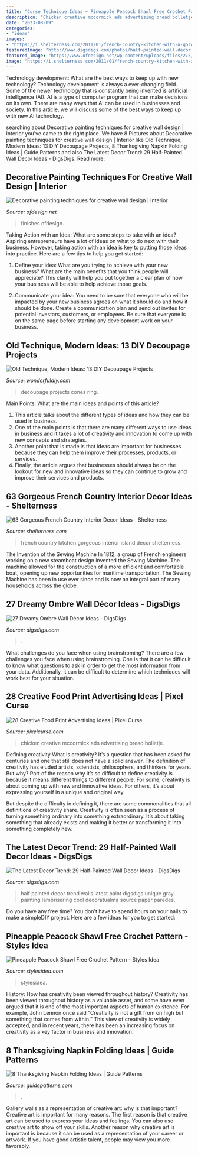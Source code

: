 ```yaml
---
title: "Curse Technique Ideas ~ Pineapple Peacock Shawl Free Crochet Pattern"
description: "Chicken creative mccormick ads advertising bread bolletje"
date: "2023-08-09"
categories:
- "ideas"
images:
- "https://i.shelterness.com/2011/01/french-country-kitchen-with-a-gorgeous-island.jpg"
featuredImage: "http://www.digsdigs.com/photos/half-painted-wall-decor-ideas-20.jpg"
featured_image: "https://www.ofdesign.net/wp-content/uploads/files/2/5/0/decorative-painting-techniques-for-creative-wall-design-17-250.jpg"
image: "https://i.shelterness.com/2011/01/french-country-kitchen-with-a-gorgeous-island.jpg"
---
```



Technology development: What are the best ways to keep up with new technology?
Technology development is always a ever-changing field. Some of the newer technology that is constantly being invented is artificial intelligence (AI). AI is a type of computer program that can make decisions on its own. There are many ways that AI can be used in businesses and society. In this article, we will discuss some of the best ways to keep up with new AI technology.

	

		
searching about Decorative painting techniques for creative wall design | Interior you've came to the right place. We have 8 Pictures about Decorative painting techniques for creative wall design | Interior like Old Technique, Modern Ideas: 13 DIY Decoupage Projects, 8 Thanksgiving Napkin Folding Ideas | Guide Patterns and also The Latest Decor Trend: 29 Half-Painted Wall Decor Ideas - DigsDigs. Read more:
		
    
## Decorative Painting Techniques For Creative Wall Design | Interior

<img loading=lazy src="https://www.ofdesign.net/wp-content/uploads/files/2/5/0/decorative-painting-techniques-for-creative-wall-design-17-250.jpg" onerror="this.onerror=null;this.src='https://tse4.mm.bing.net/th?id=OIP.yQxLJ1GGwyUvOiPGEgW2cAHaNA&amp;pid=15.1';" alt="Decorative painting techniques for creative wall design | Interior">

_Source: ofdesign.net_

>finishes ofdesign. 

	

Taking Action with an Idea: What are some steps to take with an idea?
Aspiring entrepreneurs have a lot of ideas on what to do next with their business. However, taking action with an idea is key to putting those ideas into practice. Here are a few tips to help you get started:
1. Define your idea: What are you trying to achieve with your new business? What are the main benefits that you think people will appreciate? This clarity will help you put together a clear plan of how your business will be able to help achieve those goals.

2. Communicate your idea: You need to be sure that everyone who will be impacted by your new business agrees on what it should do and how it should be done. Create a communication plan and send out invites for potential investors, customers, or employees. Be sure that everyone is on the same page before starting any development work on your business.


    
## Old Technique, Modern Ideas: 13 DIY Decoupage Projects

<img loading=lazy src="https://cdn.wonderfuldiy.com/wp-content/uploads/2018/04/Decoupage-ring-cones.jpeg" onerror="this.onerror=null;this.src='https://tse4.mm.bing.net/th?id=OIP.5ults6XczjQuZNkHYfZbGgHaLH&amp;pid=15.1';" alt="Old Technique, Modern Ideas: 13 DIY Decoupage Projects">

_Source: wonderfuldiy.com_

>decoupage projects cones ring. 

	

Main Points: What are the main ideas and points of this article?
1. This article talks about the different types of ideas and how they can be used in business.
2. One of the main points is that there are many different ways to use ideas in business and it takes a lot of creativity and innovation to come up with new concepts and strategies.
3. Another point that is made is that ideas are important for businesses because they can help them improve their processes, products, or services.
4. Finally, the article argues that businesses should always be on the lookout for new and innovative ideas so they can continue to grow and improve their services and products.

    
## 63 Gorgeous French Country Interior Decor Ideas - Shelterness

<img loading=lazy src="https://i.shelterness.com/2011/01/french-country-kitchen-with-a-gorgeous-island.jpg" onerror="this.onerror=null;this.src='https://tse1.mm.bing.net/th?id=OIP.zPEuBoaJWldHcUoSJWMdUwHaJ4&amp;pid=15.1';" alt="63 Gorgeous French Country Interior Decor Ideas - Shelterness">

_Source: shelterness.com_

>french country kitchen gorgeous interior island decor shelterness. 

	

The Invention of the Sewing Machine
In 1812, a group of French engineers working on a new steamboat design invented the Sewing Machine. The machine allowed for the construction of a more efficient and comfortable boat, opening up new opportunities for maritime transportation. The Sewing Machine has been in use ever since and is now an integral part of many households across the globe.

    
## 27 Dreamy Ombre Wall Décor Ideas - DigsDigs

<img loading=lazy src="https://www.digsdigs.com/photos/dreamy-ombre-wall-decor-ideas-22-554x807.jpg" onerror="this.onerror=null;this.src='https://tse4.mm.bing.net/th?id=OIP._KHUuFReGuURMuSxJe8NYAHaKy&amp;pid=15.1';" alt="27 Dreamy Ombre Wall Décor Ideas - DigsDigs">

_Source: digsdigs.com_

>. 

	

What challenges do you face when using brainstroming?
There are a few challenges you face when using brainstroming. One is that it can be difficult to know what questions to ask in order to get the most information from your data. Additionally, it can be difficult to determine which techniques will work best for your situation.

    
## 28 Creative Food Print Advertising Ideas | Pixel Curse

<img loading=lazy src="https://pixelcurse.com/wp-content/uploads/2011/06/McCormick-Chicken-4.jpg" onerror="this.onerror=null;this.src='https://tse4.mm.bing.net/th?id=OIP.MY4QifOPvcKnVmuN87CoCwHaLH&amp;pid=15.1';" alt="28 Creative Food Print Advertising Ideas | Pixel Curse">

_Source: pixelcurse.com_

>chicken creative mccormick ads advertising bread bolletje. 

	

Defining creativity
What is creativity? It’s a question that has been asked for centuries and one that still does not have a solid answer. The definition of creativity has eluded artists, scientists, philosophers, and thinkers for years. But why?
Part of the reason why it’s so difficult to define creativity is because it means different things to different people. For some, creativity is about coming up with new and innovative ideas. For others, it’s about expressing yourself in a unique and original way.

But despite the difficulty in defining it, there are some commonalities that all definitions of creativity share. Creativity is often seen as a process of turning something ordinary into something extraordinary. It’s about taking something that already exists and making it better or transforming it into something completely new.

    
## The Latest Decor Trend: 29 Half-Painted Wall Decor Ideas - DigsDigs

<img loading=lazy src="http://www.digsdigs.com/photos/half-painted-wall-decor-ideas-20.jpg" onerror="this.onerror=null;this.src='https://tse3.mm.bing.net/th?id=OIP.2PSToQtw_4pFgbVJKqE_gQHaK7&amp;pid=15.1';" alt="The Latest Decor Trend: 29 Half-Painted Wall Decor Ideas - DigsDigs">

_Source: digsdigs.com_

>half painted decor trend walls latest paint digsdigs unique gray painting lambrisering cool decoratualma source paper paredes. 

	

Do you have any free time? You don't have to spend hours on your nails to make a simpleDIY project. Here are a few ideas for you to get started: 

    
## Pineapple Peacock Shawl Free Crochet Pattern - Styles Idea

<img loading=lazy src="https://stateless.stylesidea.com/2016/09/Pineapple-Crochet-Peacock-Shawl-stylesidea.jpg" onerror="this.onerror=null;this.src='https://tse4.mm.bing.net/th?id=OIP.GUnoCNTSlTIM_TtvqMxHJwHaD4&amp;pid=15.1';" alt="Pineapple Peacock Shawl Free Crochet Pattern - Styles Idea">

_Source: stylesidea.com_

>stylesidea. 

	

History: How has creativity been viewed throughout history?
Creativity has been viewed throughout history as a valuable asset, and some have even argued that it is one of the most important aspects of human existence. For example, John Lennon once said “Creativity is not a gift from on high but something that comes from within.” This view of creativity is widely accepted, and in recent years, there has been an increasing focus on creativity as a key factor in business and innovation.

    
## 8 Thanksgiving Napkin Folding Ideas | Guide Patterns

<img loading=lazy src="https://www.guidepatterns.com/wp-content/uploads/2020/06/Thanksgiving-Napkin-Folding-Pictures.jpg" onerror="this.onerror=null;this.src='https://tse1.mm.bing.net/th?id=OIP.JiASmRVc6ReGCz3TVUK-XgAAAA&amp;pid=15.1';" alt="8 Thanksgiving Napkin Folding Ideas | Guide Patterns">

_Source: guidepatterns.com_

>. 

	

Gallery walls as a representation of creative art: why is that important?
Creative art is important for many reasons. The first reason is that creative art can be used to express your ideas and feelings. You can also use creative art to show off your skills. Another reason why creative art is important is because it can be used as a representation of your career or artwork. If you have good artistic talent, people may view you more favorably.

